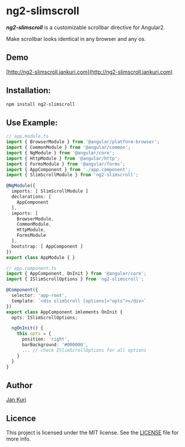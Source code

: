 # ng2-slimscroll

***ng2-slimscroll*** is a customizable scrollbar directive for Angular2.

Make scrollbar looks identical in any browser and any os.

## Demo

[http://ng2-slimscroll.jankuri.com](http://ng2-slimscroll.jankuri.com)

## Installation: 

```bash
npm install ng2-slimscroll
```

## Use Example:

```ts
// app.module.ts
import { BrowserModule } from '@angular/platform-browser';
import { CommonModule } from '@angular/common';
import { NgModule } from '@angular/core';
import { HttpModule } from '@angular/http';
import { FormsModule } from '@angular/forms';
import { AppComponent } from './app.component';
import { SlimScrollModule } from 'ng2-slimscroll';

@NgModule({
  imports: [ SlimScrollModule ]
  declarations: [
    AppComponent
  ],
  imports: [
    BrowserModule,
    CommonModule,
    HttpModule,
    FormsModule
  ],
  bootstrap: [ AppComponent ]
})
export class AppModule { }

// app.component.ts
import { AppComponent, OnInit } from '@angular/core';
import { ISlimScrollOptions } from 'ng2-slimscroll';

@Component({
  selector: 'app-root',
  template: `<div slimScroll [options]="opts"></div>`
})
export class AppComponent imlements OnInit { 
  opts: ISlimScrollOptions;

  ngOnInit() {
    this.opts = {
      position: 'right',
      barBackground: '#000000',
      ... // check ISlimScrollOptions for all options
    }
  }
}
```

## Author

[Jan Kuri](http://www.jankuri.com)

## Licence

This project is licensed under the MIT license. See the [LICENSE](LICENSE) file for more info.
